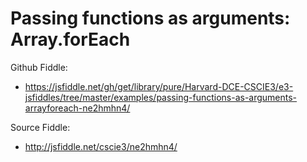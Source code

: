 # Passing functions as arguments: Array.forEach

Github Fiddle:
- https://jsfiddle.net/gh/get/library/pure/Harvard-DCE-CSCIE3/e3-jsfiddles/tree/master/examples/passing-functions-as-arguments-arrayforeach-ne2hmhn4/

Source Fiddle:
- http://jsfiddle.net/cscie3/ne2hmhn4/

